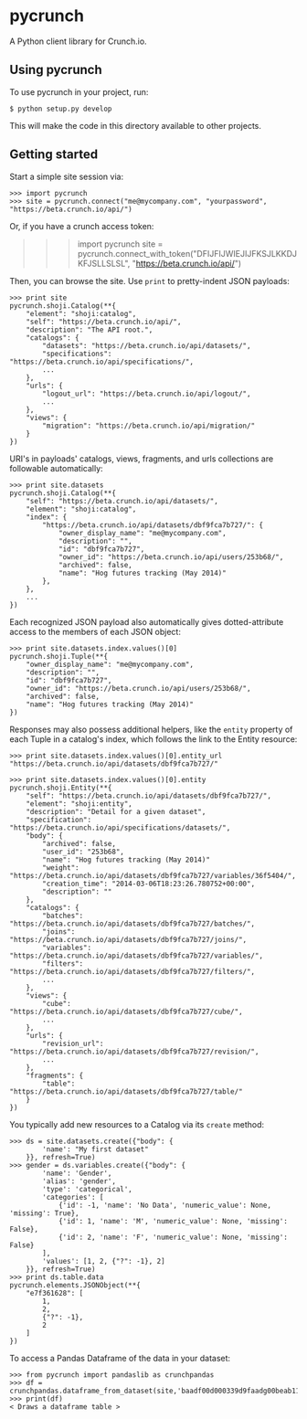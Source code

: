 pycrunch
========

A Python client library for Crunch.io.


Using pycrunch
--------------

To use pycrunch in your project, run:

    $ python setup.py develop

This will make the code in this directory available to other projects.

Getting started
---------------

Start a simple site session via:

    >>> import pycrunch
    >>> site = pycrunch.connect("me@mycompany.com", "yourpassword", "https://beta.crunch.io/api/")

Or, if you have a crunch access token:

   >>> import pycrunch
   >>> site = pycrunch.connect_with_token("DFIJFIJWIEJIJFKSJLKKDJKFJSLLSLSL", "https://beta.crunch.io/api/")

Then, you can browse the site. Use `print` to pretty-indent JSON payloads:

    >>> print site
    pycrunch.shoji.Catalog(**{
        "element": "shoji:catalog",
        "self": "https://beta.crunch.io/api/",
        "description": "The API root.",
        "catalogs": {
            "datasets": "https://beta.crunch.io/api/datasets/",
            "specifications": "https://beta.crunch.io/api/specifications/",
            ...
        },
        "urls": {
            "logout_url": "https://beta.crunch.io/api/logout/",
            ...
        },
        "views": {
            "migration": "https://beta.crunch.io/api/migration/"
        }
    })

URI's in payloads' catalogs, views, fragments, and urls collections
are followable automatically:

    >>> print site.datasets
    pycrunch.shoji.Catalog(**{
        "self": "https://beta.crunch.io/api/datasets/",
        "element": "shoji:catalog",
        "index": {
            "https://beta.crunch.io/api/datasets/dbf9fca7b727/": {
                "owner_display_name": "me@mycompany.com",
                "description": "",
                "id": "dbf9fca7b727",
                "owner_id": "https://beta.crunch.io/api/users/253b68/",
                "archived": false,
                "name": "Hog futures tracking (May 2014)"
            },
        },
        ...
    })

Each recognized JSON payload also automatically gives dotted-attribute
access to the members of each JSON object:

    >>> print site.datasets.index.values()[0]
    pycrunch.shoji.Tuple(**{
        "owner_display_name": "me@mycompany.com",
        "description": "",
        "id": "dbf9fca7b727",
        "owner_id": "https://beta.crunch.io/api/users/253b68/",
        "archived": false,
        "name": "Hog futures tracking (May 2014)"
    })

Responses may also possess additional helpers, like the `entity` property of
each Tuple in a catalog's index, which follows the link to the Entity resource:

    >>> print site.datasets.index.values()[0].entity_url
    "https://beta.crunch.io/api/datasets/dbf9fca7b727/"

    >>> print site.datasets.index.values()[0].entity
    pycrunch.shoji.Entity(**{
        "self": "https://beta.crunch.io/api/datasets/dbf9fca7b727/",
        "element": "shoji:entity",
        "description": "Detail for a given dataset",
        "specification": "https://beta.crunch.io/api/specifications/datasets/",
        "body": {
            "archived": false,
            "user_id": "253b68",
            "name": "Hog futures tracking (May 2014)"
            "weight": "https://beta.crunch.io/api/datasets/dbf9fca7b727/variables/36f5404/",
            "creation_time": "2014-03-06T18:23:26.780752+00:00",
            "description": ""
        },
        "catalogs": {
            "batches": "https://beta.crunch.io/api/datasets/dbf9fca7b727/batches/",
            "joins": "https://beta.crunch.io/api/datasets/dbf9fca7b727/joins/",
            "variables": "https://beta.crunch.io/api/datasets/dbf9fca7b727/variables/",
            "filters": "https://beta.crunch.io/api/datasets/dbf9fca7b727/filters/",
            ...
        },
        "views": {
            "cube": "https://beta.crunch.io/api/datasets/dbf9fca7b727/cube/",
            ...
        },
        "urls": {
            "revision_url": "https://beta.crunch.io/api/datasets/dbf9fca7b727/revision/",
            ...
        },
        "fragments": {
            "table": "https://beta.crunch.io/api/datasets/dbf9fca7b727/table/"
        }
    })

You typically add new resources to a Catalog via its `create` method:

    >>> ds = site.datasets.create({"body": {
            'name': "My first dataset"
        }}, refresh=True)
    >>> gender = ds.variables.create({"body": {
            'name': 'Gender',
            'alias': 'gender',
            'type': 'categorical',
            'categories': [
                {'id': -1, 'name': 'No Data', 'numeric_value': None, 'missing': True},
                {'id': 1, 'name': 'M', 'numeric_value': None, 'missing': False},
                {'id': 2, 'name': 'F', 'numeric_value': None, 'missing': False}
            ],
            'values': [1, 2, {"?": -1}, 2]
        }}, refresh=True)
    >>> print ds.table.data
    pycrunch.elements.JSONObject(**{
        "e7f361628": [
            1,
            2,
            {"?": -1},
            2
        ]
    })

To access a Pandas Dataframe of the data in your dataset:

    >>> from pycrunch import pandaslib as crunchpandas
    >>> df = crunchpandas.dataframe_from_dataset(site,'baadf00d000339d9faadg00beab11e')
    >>> print(df)
    < Draws a dataframe table >

